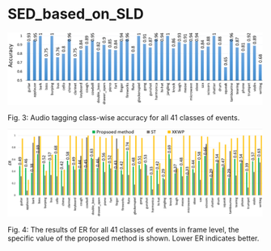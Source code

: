 # SED_based_on_SLD

![fig3](https://github.com/moses1994/SED_based_on_SLD/blob/master/fig3.PNG)

Fig. 3: Audio tagging class-wise accuracy for all 41 classes of events.

![fig4](https://github.com/moses1994/SED_based_on_SLD/blob/master/fig4.PNG)

Fig. 4: The results of ER for all 41 classes of events in frame level, the specific value of the proposed method is shown. Lower ER indicates better.
